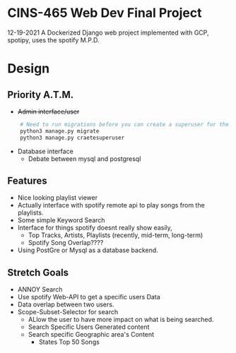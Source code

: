 # CINS-465 Web Dev Final Project 
12-19-2021
A Dockerized Django web project implemented with GCP, spotipy, uses the spotify M.P.D.   

# Design 

## Priority A.T.M. 
* ~~Admin interface/user~~
```zsh
    # Need to run migrations before you can create a superuser for the admin interface
    python3 manage.py migrate
    python3 manage.py craetesuperuser
```
* Database interface 
    + Debate between mysql and postgresql 

## Features 
* Nice looking playlist viewer 
* Actually interface with spotify remote api to play songs from the playlists. 
* Some simple Keyword Search 
* Interface for things spotify doesnt really show easily, 
    + Top Tracks, Artists, Playlists (recently, mid-term, long-term)
    + Spotify Song Overlap???? 
* Using PostGre or Mysql as a database backend. 

## Stretch Goals 
* ANNOY Search 
* Use spotify Web-API to get a specific users Data
* Data overlap between two users. 
* Scope-Subset-Selector for search 
    + ALlow the user to have more impact on what is being searched. 
    + Search Specific Users Generated content
    + Search specific Geographic area's Content 
        - States Top 50 Songs 